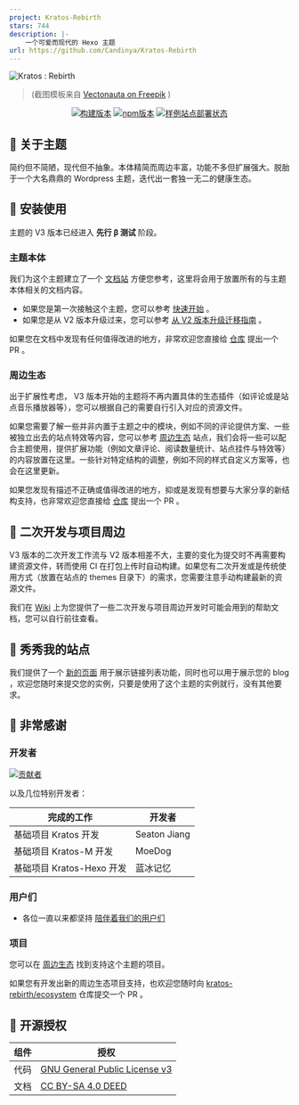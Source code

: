 ```yaml
---
project: Kratos-Rebirth
stars: 744
description: |-
    一个可爱而现代的 Hexo 主题
url: https://github.com/Candinya/Kratos-Rebirth
---
```


![Kratos : Rebirth](https://candymade.net/assets/screenshots/kratos-rebirth/all-platforms.png)

> (截图模板来自 [Vectonauta on Freepik](https://www.freepik.com/free-psd/isolated-tablet-laptop-smartphone-composition_40505824.htm) )

<div align="center">

[![构建版本](https://img.shields.io/github/v/release/Candinya/Kratos-Rebirth?style=for-the-badge)](https://github.com/Candinya/Kratos-Rebirth/releases/latest)
[![npm版本](https://img.shields.io/npm/v/hexo-theme-kratos-rebirth?color=red&logo=npm&style=for-the-badge)](https://www.npmjs.com/package/hexo-theme-kratos-rebirth)
[![样例站点部署状态](https://img.shields.io/github/actions/workflow/status/Candinya/Kratos-Rebirth/build-demo.yml?style=for-the-badge&logo=github&label=Build%20Demo%20Site)](https://dev.krt.moe/)

</div>

## 🍭 关于主题

简约但不简陋，现代但不抽象。本体精简而周边丰富，功能不多但扩展强大。脱胎于一个大名鼎鼎的 Wordpress 主题，迭代出一套独一无二的健康生态。

## 🎁 安装使用

主题的 V3 版本已经进入 **先行 β 测试** 阶段。

### 主题本体

我们为这个主题建立了一个 [文档站](https://wiki.krt.moe) 方便您参考，这里将会用于放置所有的与主题本体相关的文档内容。

- 如果您是第一次接触这个主题，您可以参考 [快速开始](https://wiki.krt.moe/posts/quickstart/) 。
- 如果您是从 V2 版本升级过来，您可以参考 [从 V2 版本升级迁移指南](https://wiki.krt.moe/posts/from-v2-migration-guide/) 。

如果您在文档中发现有任何值得改进的地方，非常欢迎您直接给 [仓库](https://github.com/kratos-rebirth/wiki) 提出一个 PR 。

### 周边生态

出于扩展性考虑， V3 版本开始的主题将不再内置具体的生态插件（如评论或是站点音乐播放器等），您可以根据自己的需要自行引入对应的资源文件。

如果您需要了解一些并非内置于主题之中的模块，例如不同的评论提供方案、一些被独立出去的站点特效等内容，您可以参考 [周边生态](https://eco.krt.moe/) 站点，我们会将一些可以配合主题使用，提供扩展功能（例如文章评论、阅读数量统计、站点挂件与特效等）的内容放置在这里。一些针对特定结构的调整，例如不同的样式自定义方案等，也会在这里更新。

如果您发现有描述不正确或值得改进的地方，抑或是发现有想要与大家分享的新结构支持，也非常欢迎您直接给 [仓库](https://github.com/kratos-rebirth/ecosystem) 提出一个 PR 。

## 🍩 二次开发与项目周边

V3 版本的二次开发工作流与 V2 版本相差不大，主要的变化为提交时不再需要构建资源文件，转而使用 CI 在打包上传时自动构建。如果您有二次开发或是传统使用方式（放置在站点的 themes 目录下）的需求，您需要注意手动构建最新的资源文件。

我们在 [Wiki](https://wiki.krt.moe/#%E5%BC%80%E5%8F%91%E8%80%85%E7%9A%84%E5%AE%9E%E9%AA%8C%E5%AE%A4) 上为您提供了一些二次开发与项目周边开发时可能会用到的帮助文档，您可以自行前往查看。

## 🎊 秀秀我的站点

我们提供了一个 [新的页面](https://awesome.krt.moe/) 用于展示链接列表功能，同时也可以用于展示您的 blog ，欢迎您随时来提交您的实例，只要是使用了这个主题的实例就行，没有其他要求。

## 💞 非常感谢

### 开发者

[![贡献者](https://kratos-rebirth.github.io/contributors-graph/contributors.svg)](https://github.com/Candinya/Kratos-Rebirth/graphs/contributors)

以及几位特别开发者：

| 完成的工作                | 开发者       |
| ------------------------- | ------------ |
| 基础项目 Kratos 开发      | Seaton Jiang |
| 基础项目 Kratos-M 开发    | MoeDog       |
| 基础项目 Kratos-Hexo 开发 | 蓝冰记忆     |

### 用户们

- 各位一直以来都坚持 [陪伴着我们的用户们](https://awesome.krt.moe/)

### 项目

您可以在 [周边生态](https://eco.krt.moe/) 找到支持这个主题的项目。

如果您有开发出新的周边生态项目支持，也欢迎您随时向 [kratos-rebirth/ecosystem](https://github.com/kratos-rebirth/ecosystem) 仓库提交一个 PR 。

## 📜 开源授权

| 组件 | 授权                            |
| ---- | ------------------------------- |
| 代码 | [GNU General Public License v3] |
| 文档 | [CC BY-SA 4.0 DEED]             |

[GNU General Public License v3]: https://www.gnu.org/licenses/gpl-3.0.zh-cn.html
[CC BY-SA 4.0 DEED]: https://creativecommons.org/licenses/by-sa/4.0/deed.zh-hans

